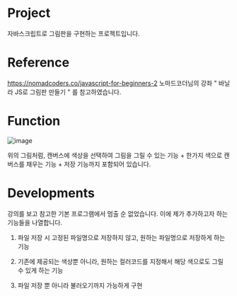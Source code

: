 # Project
자바스크립트로 그림판을 구현하는 프로젝트입니다.

# Reference
https://nomadcoders.co/javascript-for-beginners-2
노마드코더님의 강좌 " 바닐라 JS로 그림판 만들기 " 를 참고하였습니다.

# Function 
![image](https://user-images.githubusercontent.com/87103941/126884601-1485239f-d691-4b0e-a9af-0ba92215673d.png)

위의 그림처럼, 캔버스에 색상을 선택하여 그림을 그릴 수 있는 기능 + 한가지 색으로 캔버스를 채우는 기능 + 저장 기능까지 포함되어 있습니다.

# Developments

강의를 보고 참고한 기본 프로그램에서 멈출 순 없었습니다.
이에 제가 추가하고자 하는 기능들을 나열합니다.

1. 파일 저장 시 고정된 파일명으로 저장하지 않고, 원하는 파일명으로 저장하게 하는 기능

2. 기존에 제공되는 색상뿐 아니라, 원하는 컬러코드를 지정해서 해당 색으로도 그릴 수 있게 하는 기능

3. 파일 저장 뿐 아니라 불러오기까지 가능하게 구현

